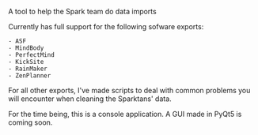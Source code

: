 A tool to help the Spark team do data imports

Currently has full support for the following sofware exports:

	- ASF
	- MindBody
	- PerfectMind
	- KickSite
	- RainMaker
	- ZenPlanner

For all other exports, I've made scripts to deal with common problems you will encounter when cleaning the Sparktans' data. 

For the time being, this is a console application. 
A GUI made in PyQt5 is coming soon.
